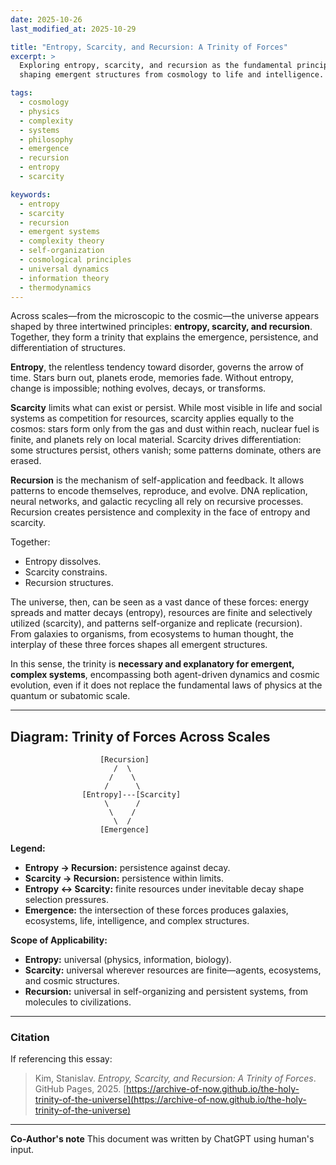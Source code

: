 ```yaml
---
date: 2025-10-26
last_modified_at: 2025-10-29

title: "Entropy, Scarcity, and Recursion: A Trinity of Forces"
excerpt: >
  Exploring entropy, scarcity, and recursion as the fundamental principles
  shaping emergent structures from cosmology to life and intelligence.

tags:
  - cosmology
  - physics
  - complexity
  - systems
  - philosophy
  - emergence
  - recursion
  - entropy
  - scarcity

keywords:
  - entropy
  - scarcity
  - recursion
  - emergent systems
  - complexity theory
  - self-organization
  - cosmological principles
  - universal dynamics
  - information theory
  - thermodynamics
---
```


Across scales—from the microscopic to the cosmic—the universe appears shaped by three intertwined principles: **entropy, scarcity, and recursion**. Together, they form a trinity that explains the emergence, persistence, and differentiation of structures.

**Entropy**, the relentless tendency toward disorder, governs the arrow of time. Stars burn out, planets erode, memories fade. Without entropy, change is impossible; nothing evolves, decays, or transforms.

**Scarcity** limits what can exist or persist. While most visible in life and social systems as competition for resources, scarcity applies equally to the cosmos: stars form only from the gas and dust within reach, nuclear fuel is finite, and planets rely on local material. Scarcity drives differentiation: some structures persist, others vanish; some patterns dominate, others are erased.

**Recursion** is the mechanism of self-application and feedback. It allows patterns to encode themselves, reproduce, and evolve. DNA replication, neural networks, and galactic recycling all rely on recursive processes. Recursion creates persistence and complexity in the face of entropy and scarcity.

Together:
- Entropy dissolves.
- Scarcity constrains.
- Recursion structures.

The universe, then, can be seen as a vast dance of these forces: energy spreads and matter decays (entropy), resources are finite and selectively utilized (scarcity), and patterns self-organize and replicate (recursion). From galaxies to organisms, from ecosystems to human thought, the interplay of these three forces shapes all emergent structures.

In this sense, the trinity is **necessary and explanatory for emergent, complex systems**, encompassing both agent-driven dynamics and cosmic evolution, even if it does not replace the fundamental laws of physics at the quantum or subatomic scale.

---

## Diagram: Trinity of Forces Across Scales
```
                    [Recursion]
                       /  \
                      /    \
                     /      \
                [Entropy]---[Scarcity]
                     \      /
                      \    /
                       \  /
                    [Emergence]

```

**Legend:**
- **Entropy → Recursion:** persistence against decay.
- **Scarcity → Recursion:** persistence within limits.
- **Entropy ↔ Scarcity:** finite resources under inevitable decay shape selection pressures.
- **Emergence:** the intersection of these forces produces galaxies, ecosystems, life, intelligence, and complex structures.

**Scope of Applicability:**
- **Entropy:** universal (physics, information, biology).
- **Scarcity:** universal wherever resources are finite—agents, ecosystems, and cosmic structures.
- **Recursion:** universal in self-organizing and persistent systems, from molecules to civilizations.

---

### Citation

If referencing this essay:

> Kim, Stanislav. *Entropy, Scarcity, and Recursion: A Trinity of Forces*. GitHub Pages, 2025. [https://archive-of-now.github.io/the-holy-trinity-of-the-universe](https://archive-of-now.github.io/the-holy-trinity-of-the-universe)

---

**Co-Author's note** This document was written by ChatGPT using human's input.
